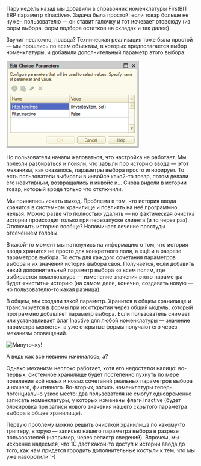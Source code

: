 ﻿Пару недель назад мы добавили в справочник номенклатуры FirstBIT ERP параметр «Inactive». Задача была простой: если товар больше не нужен пользователю — он ставит галочку и тот исчезает отовсюду (из форм выбора, форм подбора остатков на складах и так далее).

Звучит несложно, правда? Техническая реализация тоже была простой — мы прошлись по всем объектам, в которых предполагается выбор номенклатуры, и добавили дополнительный параметр этого выбора.

![Параметры выбора](choice-parameters.png)

Но пользователи начали жаловаться, что настройка не работает. Мы полезли разбираться и поняли, что забыли про историю ввода — этот механизм, как оказалось, параметры выбора просто игнорирует. То есть пользователи выбирали в инвойсе какой-то товар, потом делали его неактивным, возвращались и инвойс и... Снова видели в истории товар, который вроде только что отключили.

Мы принялись искать выход. Проблема в том, что история ввода хранится в системном хранилище и повлиять на неё программно нельзя. Можно разве что полностью удалить — но фактическая очистка истории происходит только при перезапуске клиента (и то через раз). Отключить историю вообще? Напоминает лечение простуды отсечением головы.

В какой-то момент мы наткнулись на информацию о том, что история ввода хранится не просто для конкретного поля, а ещё и в разрезе параметров выбора. То есть для каждого сочетания параметров выбора и их значений история выбора своя. Получается, если добавить некий дополнительный параметр выбора ко всем полям, где выбирается номенклатура — изменение значения этого параметра будет «чистить» историю (на самом деле, конечно, создавать новую — но пользователю-то какая разница).

В общем, мы создали такой параметр. Хранится в общем хранилище и транслируется в формы при их открытии через общий модуль, который программно добавляет параметр выбора. Если пользователь снимает или устанавливает флаг Inactive для любой номенклатуры — значение параметра меняется, а уже открытые формы получают его через механизм оповещений.

![Минуточку!](https://media.giphy.com/media/3o7btPCcdNniyf0ArS/giphy.gif)

А ведь как все невинно начиналось, а?

Однако механизм неплохо работает, хотя его недостатки налицо: во-первых, системное хранилище будет постепенно пухнуть по мере появления всё новых и новых сочетаний реальных параметров выбора и нашего, фиктивного. Во-вторых, запись номенклатуры теперь потенциально узкое место: два пользователя не смогут одновременно записать номенклатуры, у которых изменены флаги Inactive (будет блокировка при записи нового значения нашего скрытого параметра выбора в общее хранилище).

Первую проблему можно решить очисткой хранилища по какому-то триггеру, вторую — записью нашего параметра выбора в разрезе пользователей (например, через регистр сведений). Впрочем, мы искренне надеемся, что 1С даст какой-то доступ к истории ввода до того, как нам придется городить дополнительные костыли к тем, что мы уже наворотили :-)